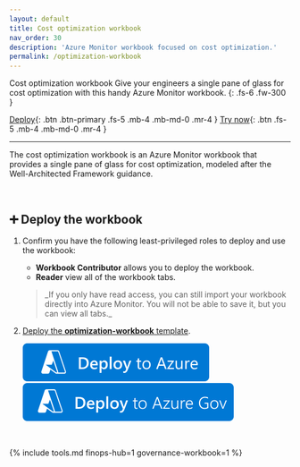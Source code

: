 ```yaml
---
layout: default
title: Cost optimization workbook
nav_order: 30
description: 'Azure Monitor workbook focused on cost optimization.'
permalink: /optimization-workbook
---
```


<span class="fs-9 d-block mb-4">Cost optimization workbook</span>
Give your engineers a single pane of glass for cost optimization with this handy Azure Monitor workbook.
{: .fs-6 .fw-300 }

[Deploy](./README.md#-create-a-new-hub){: .btn .btn-primary .fs-5 .mb-4 .mb-md-0 .mr-4 }
[Try now](<https://portal.azure.com/#blade/AppInsightsExtension/UsageNotebookBlade/ComponentId/Azure%20Advisor/ConfigurationId/community-Workbooks%2FAzure%20Advisor%2FCost%20Optimization/Type/workbook/WorkbookTemplateName/Cost%20Optimization%20(Preview)>){: .btn .fs-5 .mb-4 .mb-md-0 .mr-4 }

---

The cost optimization workbook is an Azure Monitor workbook that provides a single pane of glass for cost optimization, modeled after the Well-Architected Framework guidance.

<br>

## ➕ Deploy the workbook

1. Confirm you have the following least-privileged roles to deploy and use the workbook:

   - **Workbook Contributor** allows you to deploy the workbook.
   - **Reader** view all of the workbook tabs.

   <blockquote class="tip" markdown="1">
     _If you only have read access, you can still import your workbook directly into Azure Monitor. You will not be able to save it, but you can view all tabs._
   </blockquote>

2. [Deploy the **optimization-workbook** template](../resources/deploy.md).

   [![Deploy To Azure](https://raw.githubusercontent.com/Azure/azure-quickstart-templates/master/1-CONTRIBUTION-GUIDE/images/deploytoazure.svg?sanitize=true)](https://portal.azure.com/#create/Microsoft.Template/uri/https%3A%2F%2Fraw.githubusercontent.com%2FAzure%2Fazure-quickstart-templates%2Fmaster%2Fquickstarts%2Fmicrosoft.costmanagement%2Foptimization-workbook%2Fazuredeploy.json/createUIDefinitionUri/https%3A%2F%2Fraw.githubusercontent.com%2FAzure%2Fazure-quickstart-templates%2Fmaster%2Fquickstarts%2Fmicrosoft.costmanagement%2Foptimization-workbook%2FcreateUiDefinition.json) &nbsp; [![Deploy To Azure US Gov](https://raw.githubusercontent.com/Azure/azure-quickstart-templates/master/1-CONTRIBUTION-GUIDE/images/deploytoazuregov.svg?sanitize=true)](https://portal.azure.us/#create/Microsoft.Template/uri/https%3A%2F%2Fraw.githubusercontent.com%2FAzure%2Fazure-quickstart-templates%2Fmaster%2Fquickstarts%2Fmicrosoft.costmanagement%2Foptimization-workbook%2Fazuredeploy.json/createUIDefinitionUri/https%3A%2F%2Fraw.githubusercontent.com%2FAzure%2Fazure-quickstart-templates%2Fmaster%2Fquickstarts%2Fmicrosoft.costmanagement%2Foptimization-workbook%2FcreateUiDefinition.json)

<br>

{% include tools.md finops-hub=1 governance-workbook=1 %}
